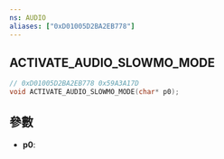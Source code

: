 ```yaml
---
ns: AUDIO
aliases: ["0xD01005D2BA2EB778"]
---
```

## ACTIVATE_AUDIO_SLOWMO_MODE

```c
// 0xD01005D2BA2EB778 0x59A3A17D
void ACTIVATE_AUDIO_SLOWMO_MODE(char* p0);
```

## 參數
* **p0**: 

